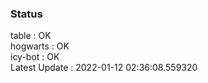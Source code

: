### Status


table : OK  
hogwarts : OK  
icy-bot : OK  
Latest Update : 2022-01-12 02:36:08.559320
